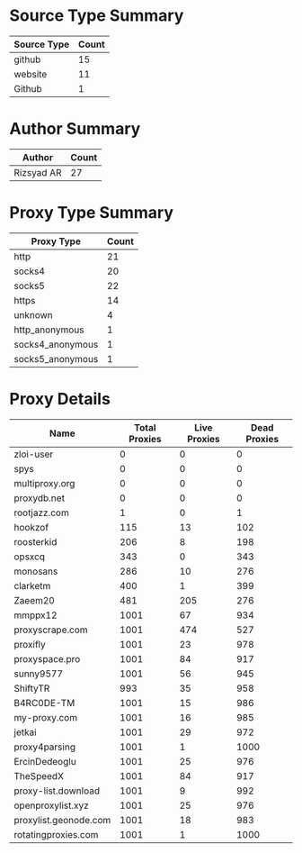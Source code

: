 # Source Type Summary

| Source Type | Count |
|-------------|-------|
| github | 15 |
| website | 11 |
| Github | 1 |


# Author Summary

| Author | Count |
|--------|-------|
| Rizsyad AR | 27 |


# Proxy Type Summary

| Proxy Type | Count |
|------------|-------|
| http | 21 |
| socks4 | 20 |
| socks5 | 22 |
| https | 14 |
| unknown | 4 |
| http_anonymous | 1 |
| socks4_anonymous | 1 |
| socks5_anonymous | 1 |


# Proxy Details

| Name | Total Proxies | Live Proxies | Dead Proxies |
|------|---------------|--------------|---------------|
| zloi-user | 0 | 0 | 0 |
| spys | 0 | 0 | 0 |
| multiproxy.org | 0 | 0 | 0 |
| proxydb.net | 0 | 0 | 0 |
| rootjazz.com | 1 | 0 | 1 |
| hookzof | 115 | 13 | 102 |
| roosterkid | 206 | 8 | 198 |
| opsxcq | 343 | 0 | 343 |
| monosans | 286 | 10 | 276 |
| clarketm | 400 | 1 | 399 |
| Zaeem20 | 481 | 205 | 276 |
| mmppx12 | 1001 | 67 | 934 |
| proxyscrape.com | 1001 | 474 | 527 |
| proxifly | 1001 | 23 | 978 |
| proxyspace.pro | 1001 | 84 | 917 |
| sunny9577 | 1001 | 56 | 945 |
| ShiftyTR | 993 | 35 | 958 |
| B4RC0DE-TM | 1001 | 15 | 986 |
| my-proxy.com | 1001 | 16 | 985 |
| jetkai | 1001 | 29 | 972 |
| proxy4parsing | 1001 | 1 | 1000 |
| ErcinDedeoglu | 1001 | 25 | 976 |
| TheSpeedX | 1001 | 84 | 917 |
| proxy-list.download | 1001 | 9 | 992 |
| openproxylist.xyz | 1001 | 25 | 976 |
| proxylist.geonode.com | 1001 | 18 | 983 |
| rotatingproxies.com | 1001 | 1 | 1000 |
